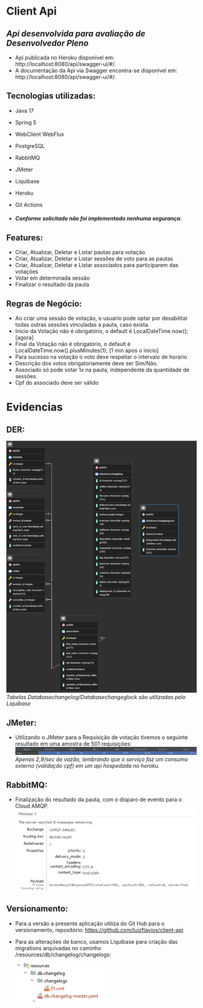 # Client Api

## _Api desenvolvida para avaliação de Desenvolvedor Pleno_

- Api publicada no Heroku disponível em: http://localhost:8080/api/swagger-ui/#/.
- A documentação da Api via Swagger encontra-se disponível em: http://localhost:8080/api/swagger-ui/#/.

## Tecnologias utilizadas:

- Java 17
- Spring 5
- WebClient WebFlux
- PostgreSQL
- RabbitMQ
- JMeter
- Liquibase
- Heroku
- Git Actions

- ##### Conforme solicitado não foi implementado nenhuma segurança.

## Features:

- Criar, Atualizar, Deletar e Listar pautas para votação
- Criar, Atualizar, Deletar e Listar sessões de voto para as pautas
- Criar, Atualizar, Deletar e Listar associados para participarem das votações
- Votar em determinada sessão
- Finalizar o resultado da pauta

## Regras de Negócio:

- Ao criar uma sessão de votação, o usuario pode optar por desabilitar todas outras sessões vinculadas a pauta, caso
  exista.
- Inicio da Votação não é obrigatório, o default é LocalDateTime.now(); [agora]
- Final da Votação não é obrigatório, o default é LocalDateTime.now().plusMinutes(1); [1 min apos o inicio]
- Para sucesso na votação o voto deve respeitar o intervalo de horario
- Descrição dos votos obrigatoriamente deve ser Sim/Não.
- Associado só pode votar 1x na pauta, independente da quantidade de sessões.
- Cpf do associado deve ser válido

# Evidencias

## DER:

![img_3.png](img_3.png)  
_Tabelas Databasechangelog/Databasechangeglock são utilizadas pelo Liquibase_

## JMeter:

- Utilizando o JMeter para a Requisição de votação tivemos o seguinte resultado em uma amostra de 501 requisições:
  ![img.png](img.png)
  _Apenas 2,9/sec de vazão, lembrando que o serviço faz um consumo externo (validação cpf) em um api hospedada no
  heroku._

## RabbitMQ:

- Finalização do resultado da pauta, com o disparo de evento para o Cloud AMQP.
  ![img_1.png](img_1.png)

## Versionamento:

- Para a versão a presente aplicação utiliza do Git Hub para o versionamento,
  repositório: https://github.com/luizflavios/client-api
- Para as alterações de banco, usamos Liquibase para criação das migrations arquivadas no caminho
  /resources/db/changelog/changelogs:

  ![img_2.png](img_2.png)